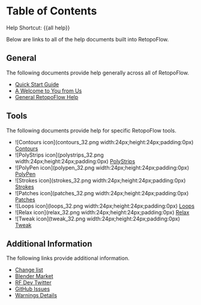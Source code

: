 # Table of Contents

Help Shortcut: {{all help}}

Below are links to all of the help documents built into RetopoFlow.

## General

The following documents provide help generally across all of RetopoFlow.

- [Quick Start Guide](quick_start.md)
- [A Welcome to You from Us](welcome.md)
- [General RetopoFlow Help](general.md)

## Tools

The following documents provide help for specific RetopoFlow tools.

- ![Contours icon](contours_32.png width:24px;height:24px;padding:0px) [Contours](contours.md)
- ![PolyStrips icon](polystrips_32.png width:24px;height:24px;padding:0px) [PolyStrips](polystrips.md)
- ![PolyPen icon](polypen_32.png width:24px;height:24px;padding:0px) [PolyPen](polypen.md)
- ![Strokes icon](strokes_32.png width:24px;height:24px;padding:0px) [Strokes](strokes.md)
- ![Patches icon](patches_32.png width:24px;height:24px;padding:0px) [Patches](patches.md)
- ![Loops icon](loops_32.png width:24px;height:24px;padding:0px) [Loops](loops.md)
- ![Relax icon](relax_32.png width:24px;height:24px;padding:0px) [Relax](relax.md)
- ![Tweak icon](tweak_32.png width:24px;height:24px;padding:0px) [Tweak](tweak.md)

## Additional Information

The following links provide additional information.

- [Change list](changelist.md)
- [Blender Market](https://blendermarket.com/products/retopoflow)
- [RF Dev Twitter](https://twitter.com/RetopoFlow_Dev)
- [GitHub Issues](https://github.com/CGCookie/retopoflow/issues)
- [Warnings Details](warnings.md)

